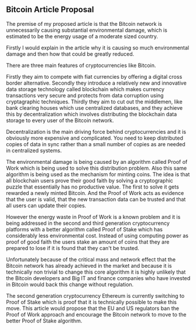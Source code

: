 ## Bitcoin Article Proposal

The premise of my proposed article is that the Bitcoin network is unnecessarily causing substantial environmental damage, which is estimated to be the energy usage of a moderate sized country.

Firstly I would explain in the article why it is causing so much environmental damage and then how that could be greatly reduced.

There are three main features of cryptocurrencies like Bitcoin.

Firstly they aim to compete with fiat currencies by offering a digital cross border alternative.
Secondly they introduce a relatively new and innovative data storage technology called blockchain which makes currency transactions very secure and protects from data corruption using cryptagraphic techniques.
Thirdly they aim to cut out the middlemen, like bank clearing houses which use centralized databases,
and they achieve this by decentralization which involves distributing the blockchain data storage to every user of the Bitcoin network.

Decentralization is the main driving force behind cryptocurrencies and it is obviously more expensive and complicated.
You need to keep distributed copies of data in sync rather than a small number of copies as are needed in centralized systems.

The environmental damage is being caused by an algorithm called Proof of Work which is being used to solve this distribution problem.
Also this same algorithm is being used as the mechanism for minting coins.
The idea is that all blockchain users prove their good faith by solving a cryptographic puzzle that essentially has no productive value.
The first to solve it gets rewarded a newly minted Bitcoin.
And the Proof of Work acts as evidence that the user is valid, that the new transaction data can be trusted and that all users can update their copies.

However the energy waste in Proof of Work is a known problem and it is being addressed in the second and third generation cryptocurrency platforms with a better algorithm called Proof of Stake which has considerably less environmental cost.
Instead of using computing power as proof of good faith the users stake an amount of coins that they are prepared to lose if it is found that they can't be trusted.

Unfortunately because of the critical mass and network effect that the Bitcoin network has already achieved in the market and because it is technically non trivial to change this core algorithm
it is highly unlikely that the Bitcoin developers and Big IT and finance companies who have invested in Bitcoin would back this change without regulation.

The second generation cryptocurrency Ethereum is currently switching to Proof of Stake which is proof that it is technically possible to make this move.
This article would propose that the EU and US regulators ban the Proof of Work approach and encourage the Bitcoin network to move to the better Proof of Stake algorithm.

